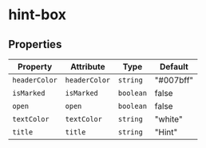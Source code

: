 # hint-box

## Properties

| Property      | Attribute     | Type      | Default   |
|---------------|---------------|-----------|-----------|
| `headerColor` | `headerColor` | `string`  | "#007bff" |
| `isMarked`    | `isMarked`    | `boolean` | false     |
| `open`        | `open`        | `boolean` | false     |
| `textColor`   | `textColor`   | `string`  | "white"   |
| `title`       | `title`       | `string`  | "Hint"    |
